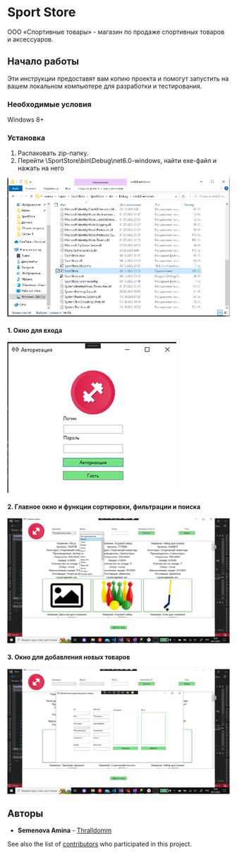 # Sport Store

ООО «Спортивные товары» - магазин по продаже спортивных товаров и 
аксессуаров.

## Начало работы

Эти инструкции предоставят вам копию проекта и помогут запустить на вашем локальном компьютере для разработки и тестирования.

### Необходимые условия

Windows 8+

### Установка

1. Распаковать zip-папку.
2. Перейти \SportStore\bin\Debug\net6.0-windows, найти exe-файл и нажать на него

![](https://github.com/Thralldomm/SportStore/blob/main/screenshots/установка1.png?raw=true)


#### 1. Окно для входа 

![](https://github.com/Thralldomm/SportStore/blob/master/screenshots/1%20окно.png?raw=true)

#### 2. Главное окно и функции сортировки, фильтрации и поиска

 ![](https://github.com/Thralldomm/SportStore/blob/main/screenshots/2%20окно.png?raw=true)

#### 3. Окно для добавления новых товаров

![](https://github.com/Thralldomm/SportStore/blob/main/screenshots/окно%203.png?raw=true)



## Авторы

* **Semenova Amina** - [Thralldomm](https://github.com/Thralldomm)

See also the list of [contributors](https://github.com/Thralldomm/SportStore/contributors) who participated in this project.
